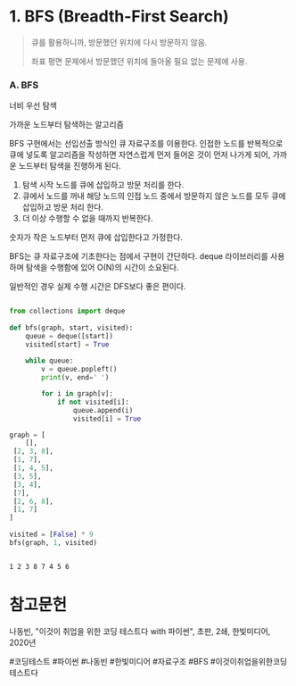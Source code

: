 # 1. BFS (Breadth-First Search)

> 큐를 활용하니까, 방문했던 위치에 다시 방문하지 않음.
> 
> 좌표 평면 문제에서 방문했던 위치에 돌아올 필요 없는 문제에 사용.

### A. BFS

너비 우선 탐색

가까운 노드부터 탐색하는 알고리즘

BFS 구현에서는 선입선출 방식인 큐 자료구조를 이용한다. 인접한 노드를 반복적으로 큐에 넣도록 알고리즘을 작성하면 자연스럽게 먼저 들어온 것이 먼저 나가게 되어, 가까운 노드부터 탐색을 진행하게 된다.

1. 탐색 시작 노드를 큐에 삽입하고 방문 처리를 한다.
2. 큐에서 노드를 꺼내 해당 노드의 인접 노드 중에서 방문하지 않은 노드를 모두 큐에 삽입하고 방문 처리 한다.
3. 더 이상 수행할 수 없을 때까지 반복한다.

숫자가 작은 노드부터 먼저 큐에 삽입한다고 가정한다.

BFS는 큐 자료구조에 기초한다는 점에서 구현이 간단하다. deque 라이브러리를 사용하며 탐색을 수행함에 있어 O(N)의 시간이 소요된다. 

일반적인 경우 실제 수행 시간은 DFS보다 좋은 편이다.

```python

from collections import deque  
  
def bfs(graph, start, visited):  
    queue = deque([start])  
    visited[start] = True  
  
	while queue:  
		v = queue.popleft()  
		print(v, end=' ')  

		for i in graph[v]:  
			if not visited[i]:  
				queue.append(i)  
				visited[i] = True  

graph = [  
    [],  
 [2, 3, 8],  
 [1, 7],  
 [1, 4, 5],  
 [3, 5],  
 [3, 4],  
 [7],  
 [2, 6, 8],  
 [1, 7]  
]  
  
visited = [False] * 9  
bfs(graph, 1, visited)

```

```

1 2 3 8 7 4 5 6 

```

# 참고문헌

나동빈, "이것이 취업을 위한 코딩 테스트다 with 파이썬", 초판, 2쇄, 한빛미디어, 2020년

#코딩테스트 #파이썬 #나동빈 #한빛미디어 #자료구조 #BFS #이것이취업을위한코딩테스트다